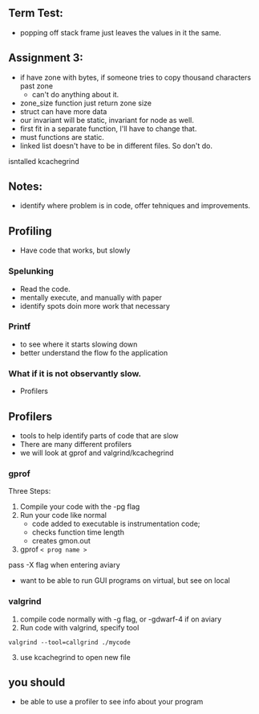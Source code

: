 ## Term Test:
- popping off stack frame just leaves the values in it the same.

## Assignment 3:
- if have zone with bytes, if someone tries to copy thousand characters past zone
    - can't do anything about it.
- zone_size function just return zone size
- struct can have more data
- our invariant will be static, invariant for node as well.
- first fit in a separate function, I'll have to change that.
- must functions are static.
- linked list doesn't have to be in different files. So don't do.

isntalled kcachegrind

## Notes:
- identify where problem is in code, offer tehniques and improvements.

## Profiling
- Have code that works, but slowly

### Spelunking
- Read the code.
- mentally execute, and manually with paper
- identify spots doin more work that necessary

### Printf
- to see where it starts slowing down
- better understand the flow fo the application

### What if it is not observantly slow.
- Profilers

## Profilers
- tools to help identify parts of code that are slow
- There are many different profilers
- we will look at gprof and valgrind/kcachegrind

### gprof
Three Steps:
1. Compile your code with the -pg flag
2. Run your code like normal
    - code added to executable is instrumentation code;
    - checks function time length
    - creates gmon.out
3. gprof `< prog name >`

pass -X flag when entering aviary
- want to be able to run GUI programs on virtual, but see on local

### valgrind
1. compile code normally with -g flag, or -gdwarf-4 if on aviary
2. Run code with valgrind, specify tool

`valgrind --tool=callgrind ./mycode`

3. use kcachegrind to open new file


## you should
- be able to use a profiler to see info about your program
